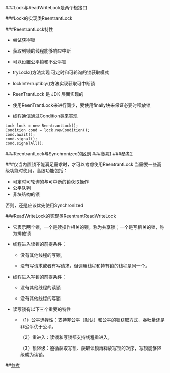 ###Lock与ReadWriteLock是两个根接口

###Lock的实现类ReentrantLock

###ReentrantLock特性
- 尝试获得锁

- 获取到锁的线程能够响应中断

- 可以设置公平锁和不公平锁

- tryLock()方法实现 可定时和可轮询的锁获取模式

- lockInterruptibly()方法实现获取可中断锁

- ReenTrantLock 是 JDK 层面实现的

- 使用ReenTrantLock来进行同步，要使用finally块来保证必要时释放锁

- 线程通信通过Condition类来实现

```aidl
Lock lock = new ReentrantLock();
Condition cond = lock.newCondition();
cond.await();
cond.signal();
cond.signalAll();
```

###ReentrantLock与Synchronized的区别
###[参考1](https://www.cnblogs.com/baizhanshi/p/7211802.html)
###[参考2](https://www.cnblogs.com/amberbar/p/10296946.html)

###仅当内置锁不能满足需求时，才可以考虑使用ReentrantLock
 当需要一些高级功能时使用，高级功能包括：
 - 可定时可轮询的与可中断的锁获取操作
 - 公平队列
 - 非块结构的锁
 
 否则，还是应该优先使用Synchronized
 
###ReadWriteLock的实现类ReentrantReadWriteLock
- 它表示两个锁，一个是读操作相关的锁，称为共享锁；一个是写相关的锁，称为排他锁

- 线程进入读锁的前提条件：
  
    - 没有其他线程的写锁，
  
    - 没有写请求或者有写请求，但调用线程和持有锁的线程是同一个。
  
- 线程进入写锁的前提条件：
  
    - 没有其他线程的读锁
  
    - 没有其他线程的写锁
    
- 读写锁有以下三个重要的特性
    - （1）公平选择性：支持非公平（默认）和公平的锁获取方式，吞吐量还是非公平优于公平。
      
      （2）重进入：读锁和写锁都支持线程重进入。
      
      （3）锁降级：遵循获取写锁、获取读锁再释放写锁的次序，写锁能够降级成为读锁。

##[参考](https://blog.csdn.net/j080624/article/details/82790372)


